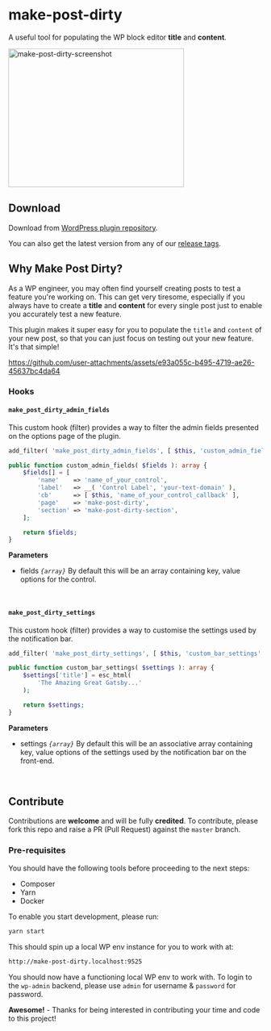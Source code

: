 # make-post-dirty

A useful tool for populating the WP block editor __title__ and __content__.

<img width="348" height="275" alt="make-post-dirty-screenshot" src="https://github.com/user-attachments/assets/b5c89f02-ab68-4967-b9c0-4f49c93ef540" />

## Download

Download from [WordPress plugin repository](https://wordpress.org/plugins/make-post-dirty/).

You can also get the latest version from any of our [release tags](https://github.com/badasswp/make-post-dirty/releases).

## Why Make Post Dirty?

As a WP engineer, you may often find yourself creating posts to test a feature you're working on. This can get very tiresome, especially if you always have to create a __title__ and __content__ for every single post just to enable you accurately test a new feature.

This plugin makes it super easy for you to populate the `title` and `content` of your new post, so that you can just focus on testing out your new feature. It's that simple!

https://github.com/user-attachments/assets/e93a055c-b495-4719-ae26-45637bc4da64

### Hooks

#### `make_post_dirty_admin_fields`

This custom hook (filter) provides a way to filter the admin fields presented on the options page of the plugin.

```php
add_filter( 'make_post_dirty_admin_fields', [ $this, 'custom_admin_fields' ] );

public function custom_admin_fields( $fields ): array {
    $fields[] = [
        'name'    => 'name_of_your_control',
        'label'   => __( 'Control Label', 'your-text-domain' ),
        'cb'      => [ $this, 'name_of_your_control_callback' ],
        'page'    => 'make-post-dirty',
        'section' => 'make-post-dirty-section',
    ];

    return $fields;
}
```

**Parameters**

- fields _`{array}`_ By default this will be an array containing key, value options for the control.
<br/>

#### `make_post_dirty_settings`

This custom hook (filter) provides a way to customise the settings used by the notification bar.

```php
add_filter( 'make_post_dirty_settings', [ $this, 'custom_bar_settings' ] );

public function custom_bar_settings( $settings ): array {
    $settings['title'] = esc_html(
        'The Amazing Great Gatsby...'
    );

    return $settings;
}
```

**Parameters**

- settings _`{array}`_ By default this will be an associative array containing key, value options of the settings used by the notification bar on the front-end.
<br/>

## Contribute

Contributions are __welcome__ and will be fully __credited__. To contribute, please fork this repo and raise a PR (Pull Request) against the `master` branch.

### Pre-requisites

You should have the following tools before proceeding to the next steps:

- Composer
- Yarn
- Docker

To enable you start development, please run:

```bash
yarn start
```

This should spin up a local WP env instance for you to work with at:

```bash
http://make-post-dirty.localhost:9525
```

You should now have a functioning local WP env to work with. To login to the `wp-admin` backend, please use `admin` for username & `password` for password.

__Awesome!__ - Thanks for being interested in contributing your time and code to this project!
